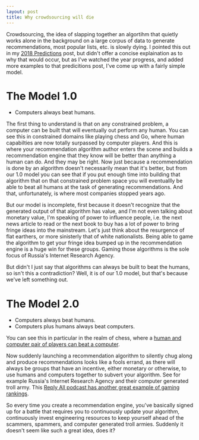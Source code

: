 ```yaml
---
layout: post
title: Why crowdsourcing will die
---
```


Crowdsourcing, the idea of slapping together an algortihm that quietly works
alone in the background on a large corpus of data to generate recommendations,
most popular lists, etc. is slowly dying. I pointed this out in my [2018
Predictions](https://bitworking.org/news/2018/01/2018-predictions) post, but
didn't offer a concise explaination as to why that would occur, but as I've
watched the year progress, and added more examples to that predicitions post,
I've come up with a fairly simple model.

The Model 1.0
=============

  * Computers always beat humans.

The first thing to understand is that on any constrained problem, a computer
can be built that will eventually out perform any human. You can see this in
constrained domains like playing chess and Go, where human capabilties are now
totally surpassed by computer players. And this is where your recommendation
algorithm author enters the scene and builds a recommendation engine that they
know will be better than anything a human can do. And they may be right. Now
just because a recommendation is done by an algorithm doesn't necessarily mean
that it's better, but from our 1.0 model you can see that if you put enough
time into building that algorithm that on that constrained problem space you
will eventuallly be able to beat all humans at the task of generating
recommendations. And that, unfortunately, is where most companies stopped
years ago.

But our model is incomplete, first because it doesn't recognize that the
generated output of that algorithm has value, and I'm not even talking about
monetary value, I'm speaking of power to influence people, i.e. the next news
article to read or the next book to buy has a lot of power to bring fringe
ideas into the mainstream. Let's just think about the resurgence of flat
earthers, or more sinisterly that of white nationalists. Being able to game
the algorithm to get your fringe idea bumped up in the recommendation engine
is a huge win for these groups. Gaming those algorithms is the sole focus
of Russia's Internet Research Agency.

But didn't I just say that algorithms can always be built to beat the humans,
so isn't this a contradiction? Well, it is of our 1.0 model, but that's
because we've left something out.

The Model 2.0
=============

  * Computers always beat humans.
  * Computers plus humans always beat computers.

You can see this in particular in the realm of chess, where a [human and
computer pair of players can beat a
computer](https://www.huffingtonpost.com/mike-cassidy/centaur-chess-shows-power_b_6383606.html).

Now suddenly launching a recommendation algorithm to silently chug along and
produce recommendations looks like a fools errand, as there will always be
groups that have an incentive, either monetary or otherwise, to use humans and
computers together to subvert your algorithm. See for example Russia's
Internet Research Agency and their computer generated troll army. This [Reply
All podcast has another great example of gaming
rankings](https://www.gimletmedia.com/reply-all/124).

So every time you create a recommendation engine, you've basically signed up
for a battle that requires you to continuously update your algorithm,
continuously invest engineering resources to keep yourself ahead of the
scammers, spammers, and computer generated troll armies. Suddenly it doesn't
seem like such a great idea, does it?

<a href="https://brid.gy/publish/twitter"></a>
